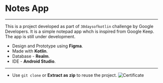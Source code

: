 # Notes App
---
This is a project developed as part of `30daysofkotlin` challenge by Google Developers. It is a simple notepad app whch is inspired from Google Keep. The app is still under development. 
- Design and Prototype using **Figma**.
- Made with **Kotlin**.
- Database - **Realm**.
- IDE - **Android Studio**.

---

-  Use `git clone`  or **Extract as zip** to reuse the project.
![Certificate](/libs/30DaysofKotlin.png)


